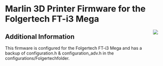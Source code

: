 # Marlin 3D Printer Firmware for the Folgertech FT-i3 Mega
<img align="right" src="../../raw/1.1.x/buildroot/share/pixmaps/logo/marlin-250.png" />

## Additional Information

This firmware is configured for the Folgertech FT-i3 Mega and has a backup of configuration.h & configuration_adv.h in the configurations/Folgertechfolder.
